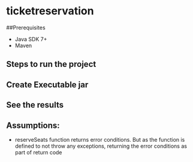 # ticketreservation

##Prerequisites
* Java SDK 7+
* Maven

## Steps to run the project

## Create Executable jar

## See the results

## Assumptions:
* reserveSeats function returns error conditions. But as the function is defined to not throw any exceptions, returning the error conditions as part of return code
